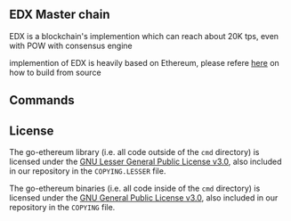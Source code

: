 ## EDX Master chain

EDX is a blockchain's implemention which can reach about 20K tps, even with POW with consensus engine

implemention of EDX is heavily based on Ethereum, please refere [here](README-ethereum.md) on how to build from source 

## Commands

## License

The go-ethereum library (i.e. all code outside of the `cmd` directory) is licensed under the
[GNU Lesser General Public License v3.0](https://www.gnu.org/licenses/lgpl-3.0.en.html), also
included in our repository in the `COPYING.LESSER` file.

The go-ethereum binaries (i.e. all code inside of the `cmd` directory) is licensed under the
[GNU General Public License v3.0](https://www.gnu.org/licenses/gpl-3.0.en.html), also included
in our repository in the `COPYING` file.

